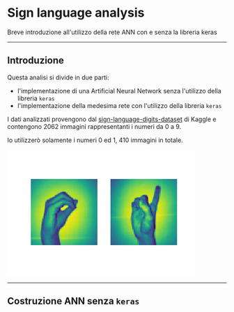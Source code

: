 # Sign language analysis

Breve introduzione all'utilizzo della rete ANN con e senza la libreria keras

---

## Introduzione

Questa analisi si divide in due parti:
- l'implementazione di una Artificial Neural Network senza l'utilizzo della libreria `keras`
- l'implementazione della medesima rete con l'utilizzo della libreria `keras`

I dati analizzati provengono dal [sign-language-digits-dataset](https://www.kaggle.com/ardamavi/sign-language-digits-dataset/kernels) di Kaggle e contengono 2062 immagini rappresentanti i numeri da 0 a 9.

Io utilizzerò solamente i numeri 0 ed 1, 410 immagini in totale.

![](Images/image1.png)

---

## Costruzione ANN senza `keras`

